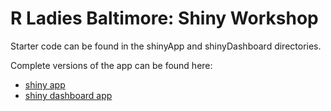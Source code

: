 # R Ladies Baltimore: Shiny Workshop

Starter code can be found in the shinyApp and shinyDashboard directories.

Complete versions of the app can be found here:
* [shiny app](https://amandarp.shinyapps.io/AustralianWildfiresApp/) 
* [shiny dashboard app](https://amandarp.shinyapps.io/AustralianWildfiresDashboard/)
